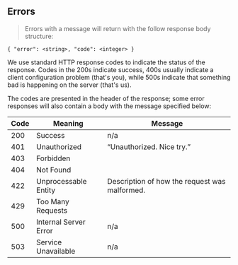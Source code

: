 ## Errors

> Errors with a message will return with the follow response body structure:

```
{ "error": <string>, "code": <integer> }
```

We use standard HTTP response codes to indicate the status of the response. Codes in the 200s indicate success, 400s usually indicate a client configuration problem (that's you), while 500s indicate that something bad is happening on the server (that's us).

The codes are presented in the header of the response; some error responses will also contain a body with the message specified below:

Code | Meaning | Message
---- | ------- | -------
200 | Success | n/a
401 | Unauthorized | “Unauthorized. Nice try.”
403 | Forbidden | 
404 | Not Found |
422 | Unprocessable Entity | Description of how the request was malformed.
429 | Too Many Requests |
500 | Internal Server Error | n/a
503 | Service Unavailable | n/a

